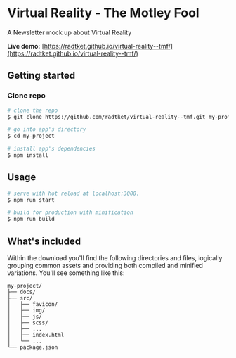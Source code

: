 # Virtual Reality - The Motley Fool

A Newsletter mock up about Virtual Reality

**Live demo:**  [https://radtket.github.io/virtual-reality--tmf/](https://radtket.github.io/virtual-reality--tmf/)

## Getting started

### Clone repo

``` bash
# clone the repo
$ git clone https://github.com/radtket/virtual-reality--tmf.git my-project

# go into app's directory
$ cd my-project

# install app's dependencies
$ npm install
```

## Usage

``` bash
# serve with hot reload at localhost:3000.
$ npm run start

# build for production with minification
$ npm run build
```

## What's included

Within the download you'll find the following directories and files, logically grouping common assets and providing both compiled and minified variations. You'll see something like this:

```code
my-project/
├── docs/
├── src/
│   ├── favicon/
│   ├── img/
│   ├── js/
│   ├── scss/
│   ├── ...
│   ├── index.html
│   └── ...
└── package.json

